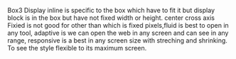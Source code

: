 Box3
Display inline is specific to the box which have to fit it but display block is in the box but have not fixed width or height.
center cross axis
Fixied is not good for other than which is fixed pixels,fluid is best to open in any tool, adaptive is we can open the web in any screen and can see in any range, responsive is a best in any screen size with streching and shrinking.
To see the style flexible to its maximum screen.